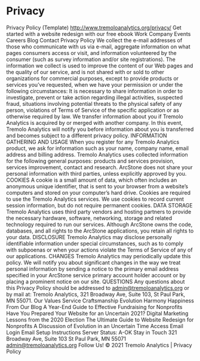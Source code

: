 # Privacy
Privacy Policy (Template)
http://www.tremoloanalytics.org/privacy/
Get started with a website redesign with our free ebook
Work
Company
Events
Careers
Blog
Contact
Privacy Policy
We collect the e-mail addresses of those who communicate with us via e-mail, aggregate information on what pages consumers access or visit, and information volunteered by the consumer (such as survey information and/or site registrations). The information we collect is used to improve the content of our Web pages and the quality of our service, and is not shared with or sold to other organizations for commercial purposes, except to provide products or services you’ve requested, when we have your permission or under the following circumstances:
It is necessary to share information in order to investigate, prevent or take action regarding illegal activities, suspected fraud, situations involving potential threats to the physical safety of any person, violations of Terms of Service of the specific application or as otherwise required by law.
We transfer information about you if Tremolo Analytics is acquired by or merged with another company. In this event, Tremolo Analytics will notify you before information about you is transferred and becomes subject to a different privacy policy.
INFORMATION GATHERING AND USAGE
When you register for any Tremolo Analytics product, we ask for information such as your name, company name, email address and billing address.
Tremolo Analytics uses collected information for the following general purposes: products and services provision, services improvement, contact and research. ArcStone does not share your personal information with third parties, unless explicitly approved by you.
COOKIES
A cookie is a small amount of data, which often includes an anonymous unique identifier, that is sent to your browser from a website’s computers and stored on your computer’s hard drive.
Cookies are required to use the Tremolo Analytics services.
We use cookies to record current session information, but do not require permanent cookies.
DATA STORAGE
Tremolo Analytics uses third party vendors and hosting partners to provide the necessary hardware, software, networking, storage and related technology required to run our services. Although ArcStone owns the code, databases, and all rights to the ArcStone applications, you retain all rights to your data.
DISCLOSURE
Tremolo Analytics may disclose personally identifiable information under special circumstances, such as to comply with subpoenas or when your actions violate the Terms of Service of any of our applications.
CHANGES
Tremolo Analytics may periodically update this policy. We will notify you about significant changes in the way we treat personal information by sending a notice to the primary email address specified in your ArcStone service primary account holder account or by placing a prominent notice on our site.
QUESTIONS
Any questions about this Privacy Policy should be addressed to admin@tremoloanalytics.org or by mail at: Tremolo Analytics, 321 Broadway Ave, Suite 103, St Paul Park, MN 55071.
Our Values
Service
Craftsmanship
Evolution
Harmony
Happiness
From Our Blog
A Year-End Guide to Effective Fundraising for Nonprofits
Have You Prepared Your Website for an Uncertain 2021?
Digital Marketing Lessons from the 2020 Election
The Ultimate Guide to Website Redesign for Nonprofits
A Discussion of Evolution in an Uncertain Time
Access
Email Login
Email Setup Instructions
Server Status: A-OK
Stay in Touch
321 Broadway Ave, Suite 103
St Paul Park, MN 55071
admin@tremoloanalytics.org
Follow Us!
© 2021 Tremolo Analytics | Privacy Policy
